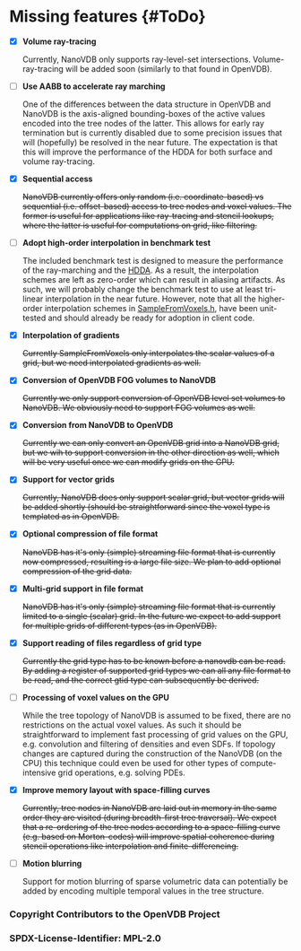 # Missing features {#ToDo}

- [x] **Volume ray-tracing**

    Currently, NanoVDB only supports ray-level-set intersections. Volume-ray-tracing will be added soon (similarly to that found in OpenVDB).

- [ ] **Use AABB to accelerate ray marching**

  One of the differences between the data structure in OpenVDB and NanoVDB is the axis-aligned bounding-boxes of the active values encoded into the tree nodes of the latter. This allows for early ray termination but is currently disabled due to some precision issues that will (hopefully) be resolved in the near future. The expectation is that this will improve the performance of the HDDA for both surface and volume ray-tracing.

 - [x] **Sequential access**

   ~~NanoVDB currently offers only random (i.e. coordinate-based) vs sequential (i.e. offset-based) access to tree nodes and voxel values. The former is useful for applications like ray-tracing and stencil lookups, where the latter is useful for computations on grid, like filtering.~~   

- [ ]  **Adopt high-order interpolation in benchmark test**
  
   The included benchmark test is designed to measure the performance of the ray-marching and the [HDDA](../include/nanovdb/util/HDDA.h). As a result, the interpolation schemes are left as zero-order which can result in aliasing artifacts. As such, we will probably change the benchmark test to use at least tri-linear interpolation in the near future. However, note that all the higher-order interpolation schemes in [SampleFromVoxels.h](../include/nanovdb/util/SampleFromVoxels.h), have been unit-tested and should already be ready for adoption in client code.

- [x]  **Interpolation of gradients**

     ~~Currently SampleFromVoxels only interpolates the scalar values of a grid, but we need interpolated gradients as well.~~


- [x] **Conversion of OpenVDB FOG volumes to NanoVDB**

     ~~Currently we only support conversion of OpenVDB level set volumes to NanoVDB. We obviously need to support FOG volumes as well.~~

- [x] **Conversion from NanoVDB to OpenVDB**

     ~~Currently we can only convert an OpenVDB grid into a NanoVDB grid, but we wih to support conversion in the other direction as well, which will be very useful once we can modify grids on the GPU.~~ 

- [x] **Support for vector grids**

    ~~Currently, NanoVDB does only support scalar grid, but vector grids will be added shortly (should be straightforward since the voxel type is templated as in OpenVDB.~~

- [x] **Optional compression of file format**

    ~~NanoVDB has it's only (simple) streaming file format that is currently now compressed, resulting is a large file size. We plan to add optional compression of the grid data.~~

 - [x] **Multi-grid support in file format**

    ~~NanoVDB has it's only (simple) streaming file format that is currently limited to a single (scalar) grid. In the future we expect to add support for multiple grids of different types (as in OpenVDB).~~

 - [x] **Support reading of files regardless of grid type**

    ~~Currently the grid type has to be known before a nanovdb can be read. By adding a register of supported grid types we can all any file format to be read, and the correct gtid type can subsequently be derived.~~    

 - [ ] **Processing of voxel values on the GPU**

    While the tree topology of NanoVDB is assumed to be fixed, there are no restrictions on the actual voxel values. As such it should be straightforward to implement fast processing of grid values on the GPU, e.g. convolution and filtering of densities and even SDFs. If topology changes are captured during the construction of the NanoVDB (on the CPU) this technique could even be used for other types of compute-intensive grid operations, e.g. solving PDEs.

 - [x] **Improve memory layout with space-filling curves**

    ~~Currently, tree nodes in NanoVDB are laid out in memory in the same order they are visited (during breadth-first tree traversal). We expect that a re-ordering of the tree nodes according to a space-filling curve (e.g. based on Morton-codes) will improve spatial coherence during stencil operations like interpolation and finite-differencing.~~

 - [ ] **Motion blurring**

    Support for motion blurring of sparse volumetric data can potentially be added by encoding multiple temporal values in the tree structure.

### Copyright Contributors to the OpenVDB Project
### SPDX-License-Identifier: MPL-2.0